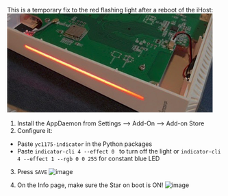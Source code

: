 This is a temporary fix to the red flashing light after a reboot of the iHost:
![ihost_RED-LED](ihost_RED-LED.jpg)

1. Install the AppDaemon from Settings --> Add-On --> Add-on Store
2. Configure it:
* Paste `yc1175-indicator` in the Python packages
* Paste `indicator-cli 4 --effect 0 ` to turn off the light or `indicator-cli 4 --effect 1 --rgb 0 0 255` for constant blue LED
3. Press `SAVE`
![image](/284392686-5c027810-9e0f-4563-8e97-a3decef6154c.png)

4. On the Info page, make sure the Star on boot is ON!
![image](/284392871-3d01680f-5878-4222-9b62-2e0606095e7e.png)
